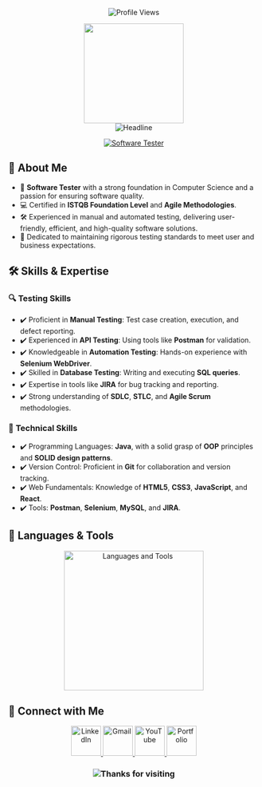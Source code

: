 <p align="center">
    <img src="https://komarev.com/ghpvc/?username=Mohamed-khaled0&label=Profile%20views&color=0e75b6&style=flat" alt="Profile Views" />
</p>
<div id="header" align="center">
    <img src="https://github.com/thompsonemerson/thompsonemerson/raw/master/cover-thompson.png" height="200" />
</div>

<div align="center">
    <img src="https://readme-typing-svg.herokuapp.com?color=cyan&size=32&center=true&vCenter=true&width=600&height=50&lines=Hi+there,+I'm+Mohamed+👨‍💻+👋" alt="Headline" />
</div>

<p align="center">
    <a href="https://github.com/Mohamed-khaled0/readme-typing-svg">
        <img src="https://readme-typing-svg.herokuapp.com?font=Time+New+Roman&color=cyan&size=25&center=true&vCenter=true&width=600&height=100&lines=Software+Tester;Quality+Assurance+Engineer;Ensuring+Software+Excellence" alt="Software Tester" />
    </a>
</p>



## 🌟 About Me

- 🌱 **Software Tester** with a strong foundation in Computer Science and a passion for ensuring software quality.  
- 💻 Certified in **ISTQB Foundation Level** and **Agile Methodologies**.  
- 🛠️ Experienced in manual and automated testing, delivering user-friendly, efficient, and high-quality software solutions.  
- 🚀 Dedicated to maintaining rigorous testing standards to meet user and business expectations.  



## 🛠️ Skills & Expertise

### 🔍 **Testing Skills**
- ✔️ Proficient in **Manual Testing**: Test case creation, execution, and defect reporting.  
- ✔️ Experienced in **API Testing**: Using tools like **Postman** for validation.  
- ✔️ Knowledgeable in **Automation Testing**: Hands-on experience with **Selenium WebDriver**.  
- ✔️ Skilled in **Database Testing**: Writing and executing **SQL queries**.  
- ✔️ Expertise in tools like **JIRA** for bug tracking and reporting.  
- ✔️ Strong understanding of **SDLC**, **STLC**, and **Agile Scrum** methodologies.  

### 🔧 **Technical Skills**
- ✔️ Programming Languages: **Java**, with a solid grasp of **OOP** principles and **SOLID design patterns**.  
- ✔️ Version Control: Proficient in **Git** for collaboration and version tracking.  
- ✔️ Web Fundamentals: Knowledge of **HTML5**, **CSS3**, **JavaScript**, and **React**.  
- ✔️ Tools: **Postman**, **Selenium**, **MySQL**, and **JIRA**.  


## 🔧 Languages & Tools

<p align="center">
    <img width="280px" src="https://skillicons.dev/icons?i=java,postman,selenium,git,mysql,html,css,js&perline=4" alt="Languages and Tools" />
</p>


## 🤝 Connect with Me

<p align="center">
    <a href="https://linkedin.com/in/mohamed-khaled4/">
        <img width="60px" src="https://img.icons8.com/ios-filled/50/4a90e2/linkedin.png" alt="LinkedIn" />
    </a>
    <a href="mailto:mohamedalshraby3@gmail.com">
        <img width="60px" src="https://img.icons8.com/ios-filled/50/ea4335/gmail.png" alt="Gmail" />
    </a>
    <a href="https://www.youtube.com/@mohamedalshraby3">
        <img width="60px" src="https://img.icons8.com/ios-filled/50/ff0000/youtube-play.png" alt="YouTube" />
    </a>
    <a href="https://mohamed-khaled-software-tester.netlify.app/">
        <img width="60px" src="https://img.icons8.com/ios-filled/50/000000/domain.png" alt="Portfolio" />
    </a>
</p>



<h3 align="center">
    <img src="https://readme-typing-svg.herokuapp.com/?font=Righteous&size=25&center=true&vCenter=true&width=500&height=70&duration=4000&lines=Thanks+for+visiting!+✌️;+Shoot+me+a+message+on+LinkedIn!;I'm+always+down+to+collab+:)" alt="Thanks for visiting" />
</h3>
